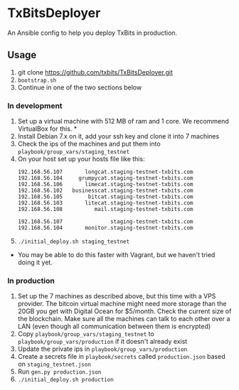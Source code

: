 # TxBitsDeployer

An Ansible config to help you deploy TxBits in production.

## Usage

1. git clone https://github.com/txbits/TxBitsDeployer.git
1. `bootstrap.sh`
1. Continue in one of the two sections below

### In development

1. Set up a virtual machine with 512 MB of ram and 1 core. We recommend VirtualBox for this. *
1. Install Debian 7.x on it, add your ssh key and clone it into 7 machines
1. Check the ips of the machines and put them into `playbook/group_vars/staging_testnet`
1. On your host set up your hosts file like this:
    ```
    192.168.56.107       longcat.staging-testnet-txbits.com
    192.168.56.104     grumpycat.staging-testnet-txbits.com
    192.168.56.106       limecat.staging-testnet-txbits.com
    192.168.56.102   businesscat.staging-testnet-txbits.com
    192.168.56.105        bitcat.staging-testnet-txbits.com
    192.168.56.103       litecat.staging-testnet-txbits.com
    192.168.56.108          mail.staging-testnet-txbits.com

    192.168.56.107               staging-testnet-txbits.com
    192.168.56.104       monitor.staging-testnet-txbits.com
    ```
1. `./initial_deploy.sh staging_testnet`

* You may be able to do this faster with Vagrant, but we haven't tried doing it yet.

### In production

1. Set up the 7 machines as described above, but this time with a VPS provider. The bitcoin virtual machine might need more storage than the 20GB you get with Digital Ocean for $5/month. Check the current size of the blockchain. Make sure all the machines can talk to each other over a LAN (even though all communication between them is encrypted)
1. Copy `playbook/group_vars/staging_testnet` to `playbook/group_vars/production` if it doesn't already exist
1. Update the private ips in `playbook/group_vars/production`
1. Create a secrets file in `playbook/secrets` called `production.json` based on `staging_testnet.json`
1. Run `gen.py production.json`
1. `./initial_deploy.sh production`
